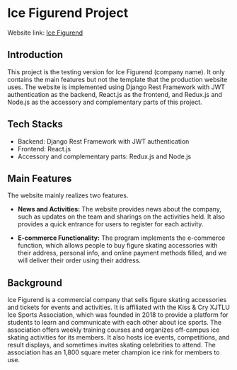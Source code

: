 # Ice Figurend Project

Website link: [Ice Figurend](http://www.uninoteshare.com:3005)

## Introduction

This project is the testing version for Ice Figurend (company name). It only contains the main features but not the template that the production website uses. The website is implemented using Django Rest Framework with JWT authentication as the backend, React.js as the frontend, and Redux.js and Node.js as the accessory and complementary parts of this project.

## Tech Stacks

- Backend: Django Rest Framework with JWT authentication
- Frontend: React.js
- Accessory and complementary parts: Redux.js and Node.js

## Main Features

The website mainly realizes two features. 

- **News and Activities:** The website provides news about the company, such as updates on the team and sharings on the activities held. It also provides a quick entrance for users to register for each activity. 

- **E-commerce Functionality:** The program implements the e-commerce function, which allows people to buy figure skating accessories with their address, personal info, and online payment methods filled, and we will deliver their order using their address.
 
## Background

Ice Figurend is a commercial company that sells figure skating accessories and tickets for events and activities. It is affiliated with the Kiss & Cry XJTLU Ice Sports Association, which was founded in 2018 to provide a platform for students to learn and communicate with each other about ice sports. The association offers weekly training courses and organizes off-campus ice skating activities for its members. It also hosts ice events, competitions, and result displays, and sometimes invites skating celebrities to attend. The association has an 1,800 square meter champion ice rink for members to use.

